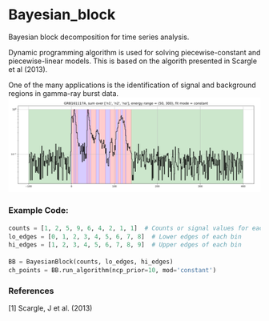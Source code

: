 # Bayesian_block
Bayesian block decomposition for time series analysis.

Dynamic programming algorithm is used for solving
piecewise-constant and piecewise-linear models.
This is based on the algorith presented in Scargle
et al (2013).

One of the many applications is the identification 
of signal and background regions in gamma-ray burst data.
![image](/images/light_curve.png)

### Example Code:
```python
counts = [1, 2, 5, 9, 6, 4, 2, 1, 1]  # Counts or signal values for each bin
lo_edges = [0, 1, 2, 3, 4, 5, 6, 7, 8]  # Lower edges of each bin
hi_edges = [1, 2, 3, 4, 5, 6, 7, 8, 9]  # Upper edges of each bin

BB = BayesianBlock(counts, lo_edges, hi_edges)
ch_points = BB.run_algorithm(ncp_prior=10, mod='constant')
```
### References
[1]  Scargle, J et al. (2013) [](https://ui.adsabs.harvard.edu/abs/2013ApJ...764..167S)
